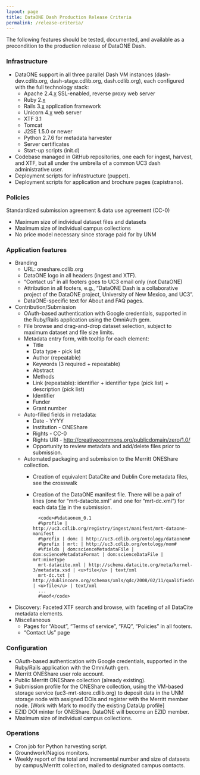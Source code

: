```yaml
---
layout: page
title: DataONE Dash Production Release Criteria
permalink: /release-criteria/
---
```


The following features should be tested, documented, and available as a precondition to the production release of DataONE Dash. 

### Infrastructure

* DataONE support in all three parallel Dash VM instances (dash-dev.cdlib.org, dash-stage.cdlib.org, dash.cdlib.org), each configured with the full technology stack:
  * Apache 2.4.<u>x</u> SSL-enabled, reverse proxy web server
  * Ruby 2.<u>x</u>
  * Rails 3.<u>x</u> application framework
  * Unicorn 4.<u>x</u> web server
  * XTF 3.1
  * Tomcat
  * J2SE 1.5.0 or newer
  * Python 2.7.6 for metadata harvester
  * Server certificates
  * Start-up scripts (init.d)
* Codebase managed in GitHub repositories, one each for ingest, harvest, and XTF, but all under the umbrella of a common UC3 dash administrative user.
* Deployment scripts for infrastructure (puppet).
* Deployment scripts for application and brochure pages (capistrano).

### Policies

Standardized submission agreement & data use agreement (CC-0)

* Maximum size of individual dataset files and datasets
* Maximum size of individual campus collections
* No price model necessary since storage paid for by UNM

### Application features

* Branding
  * URL: oneshare.cdlib.org
  * DataONE logo in all headers (ingest and XTF).
  * “Contact us” in all footers goes to UC3 email only (not DataONE)
  * Attribution in all footers, e.g., “DataONE Dash is a collaborative project of the DataONE project, University of New Mexico, and UC3”.
  * DataONE-specific text for About and FAQ pages.
* Contribution/Submission
  * OAuth-based authentication with Google credentials, supported in the Ruby/Rails application using the OmniAuth gem.
  * File browse and drag-and-drop dataset selection, subject to maximum dataset and file size limits.
  * Metadata entry form, with tooltip for each element:
    * Title
    * Data type - pick list
    * Author (repeatable)
    * Keywords (3 required + repeatable)
    * Abstract
    * Methods
    * Link (repeatable): identifier + identifier type (pick list) + description (pick list)
    * Identifier
    * Funder
    * Grant number
  * Auto-filled fields in metadata:
    * Date - YYYY
    * Institution - ONEShare
    * Rights - CC-0 
    * Rights URI - http://creativecommons.org/publicdomain/zero/1.0/
    * Opportunity to review metadata and add/delete files prior to submission.
  * Automated packaging and submission to the Merritt ONEShare collection.
    * Creation of equivalent DataCite and Dublin Core metadata files, see the crosswalk
    * Creation of the DataONE manifest file. There will be a pair of lines (one for “mrt-datacite.xml” and one for “mrt-dc.xml”) for each data <u>file</u> in the submission.

            <code>#%dataonem_0.1
            #%profile | http://uc3.cdlib.org/registry/ingest/manifest/mrt-dataone-manifest
            #%prefix | dom: | http://uc3.cdlib.org/ontology/dataonem#
            #%prefix | mrt: | http://uc3.cdlib.org/ontology/mom#
            #%fields | dom:scienceMetadataFile | dom:scienceMetadataFormat | dom:scienceDataFile | mrt:mimeType
            mrt-datacite.xml | http://schema.datacite.org/meta/kernel-3/metadata.xsd | <u>file</u> | text/xml
            mrt-dc.txt | http://dublincore.org/schemas/xmls/qdc/2008/02/11/qualifieddc.xsd | <u>file</u> | text/xml
            ...
            #%eof</code>

* Discovery: Faceted XTF search and browse, with faceting of all DataCite metadata elements.
* Miscellaneous
  * Pages for “About”, “Terms of service”, “FAQ”, “Policies” in all footers.
  * “Contact Us” page

### Configuration

* OAuth-based authentication with Google credentials, supported in the Ruby/Rails application with the OmniAuth gem.
* Merritt ONEShare user role account. 
* Public Merritt ONEShare collection (already existing).
* Submission profile for the ONEShare collection, using the VM-based storage service (uc3-mrt-store.cdlib.org) to deposit data in the UNM storage node with assigned DOIs and register with the Merritt member node.  [Work with Mark to modify the existing DataUp profile]
* EZID DOI minter for ONEShare.  DataONE will become an EZID member.
* Maximum size of individual campus collections.

### Operations

* Cron job for Python harvesting script.
* Groundwork/Nagios monitors.
* Weekly report of the total and incremental number and size of datasets by campus/Merritt collection, mailed to designated campus contacts.


